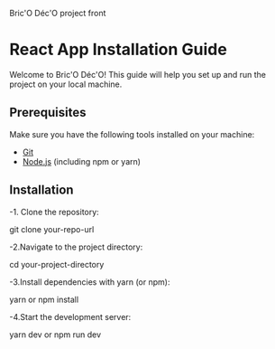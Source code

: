 Bric'O Déc'O project front

# React App Installation Guide

Welcome to Bric'O Déc'O! This guide will help you set up and run the project on your local machine.

## Prerequisites

Make sure you have the following tools installed on your machine:

- [Git](https://git-scm.com/)
- [Node.js](https://nodejs.org/) (including npm or yarn)

## Installation

-1. Clone the repository:

git clone your-repo-url 

-2.Navigate to the project directory:

cd your-project-directory

-3.Install dependencies with yarn (or npm):

yarn
or
npm install

-4.Start the development server:

yarn dev
or
npm run dev
